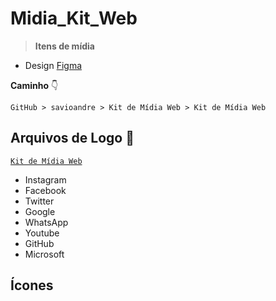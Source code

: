 # Midia_Kit_Web
> **Itens de mídia**


* Design [Figma](https://www.figma.com/file/ckg5s9jHXYXbtZzsfM1OC9/Kit-de-M%C3%ADdia-Web?node-id=0%3A1)

**Caminho** 👇
```~md
GitHub > savioandre > Kit de Mídia Web > Kit de Mídia Web
```

## Arquivos de Logo 💖 
[`Kit de Mídia Web`](https://github.com/savioandre/Midia_Kit_Web/tree/main/Kit%20de%20M%C3%ADdia%20Web) 
* Instagram
* Facebook
* Twitter
* Google
* WhatsApp
* Youtube
* GitHub
* Microsoft

## Ícones


